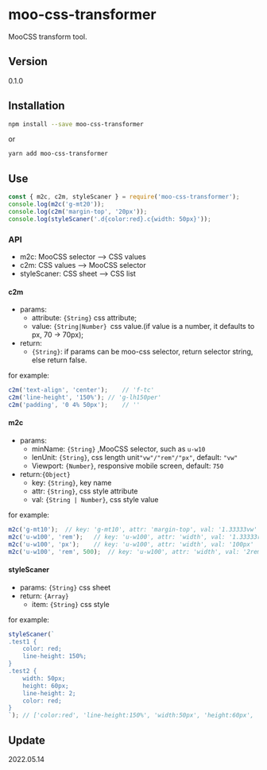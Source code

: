 # moo-css-transformer



MooCSS transform tool.



## Version

0.1.0



## Installation

``` sh
npm install --save moo-css-transformer
```

or

``` sh
yarn add moo-css-transformer
```






## Use

``` js
const { m2c, c2m, styleScaner } = require('moo-css-transformer');
console.log(m2c('g-mt20'));
console.log(c2m('margin-top', '20px'));
console.log(styleScaner('.d{color:red}.c{width: 50px}'));
```

### API

- m2c: MooCSS selector --> CSS values
- c2m: CSS values --> MooCSS selector
- styleScaner: CSS sheet --> CSS list



#### c2m

- params:
  - attribute: `{String}` css attribute;
  - value: `{String|Number} `css value.(if value is a number, it defaults to px, 70 -> 70px);
- return:
  - `{String}`: if params can be moo-css selector, return selector string, else return false.

for example:

``` js
c2m('text-align', 'center');	// 'f-tc'
c2m('line-height', '150%');	// 'g-lh150per'
c2m('padding', '0 4% 50px');	// ''
```



#### m2c

- params:
  - minName: `{String}` ,MooCSS selector, such as `u-w10`
  - lenUnit: `{String}`, css length unit`"vw"/"rem"/"px"`, default: `"vw"`
  - Viewport: `{Number}`, responsive mobile screen, default: `750`
- return:`{Object}`
  - key: `{String}`, key name 
  - attr: `{String}`, css style attribute
  - val: `{String | Number}`, css style value



for example:

``` js
m2c('g-mt10');	// key: 'g-mt10', attr: 'margin-top', val: '1.33333vw'
m2c('u-w100', 'rem');	// key: 'u-w100', attr: 'width', val: '1.33333rem'
m2c('u-w100', 'px');	// key: 'u-w100', attr: 'width', val: '100px'
m2c('u-w100', 'rem', 500);	// key: 'u-w100', attr: 'width', val: '2rem'
```



#### styleScaner

- params: `{String}` css sheet
- return: `{Array}`
  - item: `{String}` css style



for example:

``` js
styleScaner(`
.test1 {
	color: red;
	line-height: 150%;
}
.test2 {
	width: 50px;
	height: 60px;
	line-height: 2;
	color: red;
}
`);	// ['color:red', 'line-height:150%', 'width:50px', 'height:60px', 'line-height:2']
```





## Update

2022.05.14